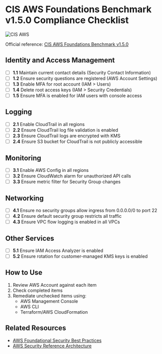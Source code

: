 # CIS AWS Foundations Benchmark v1.5.0 Compliance Checklist

![CIS AWS](https://img.shields.io/badge/CIS%20Benchmark-AWS-v1.5.0-blue)

Official reference: [CIS AWS Foundations Benchmark v1.5.0](https://d1.awsstatic.com/whitepapers/compliance/CIS_AWS_Foundations_Benchmark.pdf)

## Identity and Access Management
- [ ] **1.1** Maintain current contact details (Security Contact Information)
- [ ] **1.2** Ensure security questions are registered (AWS Account Settings)
- [ ] **1.3** Enable MFA for root account (IAM > Users)
- [ ] **1.4** Delete root access keys (IAM > Security Credentials)
- [ ] **1.5** Ensure MFA is enabled for IAM users with console access

## Logging
- [ ] **2.1** Enable CloudTrail in all regions
- [ ] **2.2** Ensure CloudTrail log file validation is enabled
- [ ] **2.3** Ensure CloudTrail logs are encrypted with KMS
- [ ] **2.4** Ensure S3 bucket for CloudTrail is not publicly accessible

## Monitoring
- [ ] **3.1** Enable AWS Config in all regions
- [ ] **3.2** Ensure CloudWatch alarm for unauthorized API calls
- [ ] **3.3** Ensure metric filter for Security Group changes

## Networking
- [ ] **4.1** Ensure no security groups allow ingress from 0.0.0.0/0 to port 22
- [ ] **4.2** Ensure default security group restricts all traffic
- [ ] **4.3** Ensure VPC flow logging is enabled in all VPCs

## Other Services
- [ ] **5.1** Ensure IAM Access Analyzer is enabled
- [ ] **5.2** Ensure rotation for customer-managed KMS keys is enabled

## How to Use
1. Review AWS Account against each item
2. Check completed items
3. Remediate unchecked items using:
   - AWS Management Console
   - AWS CLI
   - Terraform/AWS CloudFormation

## Related Resources
- [AWS Foundational Security Best Practices](https://docs.aws.amazon.com/securityhub/latest/userguide/securityhub-standards-fsbp.html)
- [AWS Security Reference Architecture](https://docs.aws.amazon.com/prescriptive-guidance/latest/security-reference-architecture/welcome.html)
